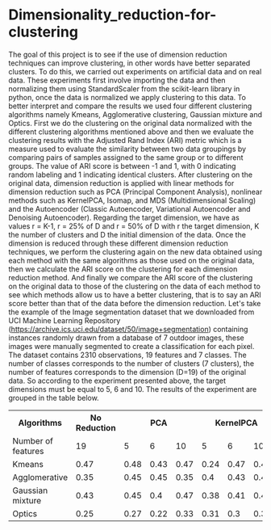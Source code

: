 # Dimensionality_reduction-for-clustering
The goal of this project is to see if the use of dimension reduction techniques can improve clustering, in other words have better separated clusters. To do this, we carried out experiments on artificial data and on real data. These experiments first involve importing the data and then normalizing them using StandardScaler from the scikit-learn library in python, once the data is normalized we apply clustering to this data.
To better interpret and compare the results we used four different clustering algorithms namely Kmeans, Agglomerative clustering, Gaussian mixture and Optics. First we do the clustering on the original data normalized with the different clustering algorithms mentioned above and then we evaluate the clustering results with the Adjusted Rand Index (ARI) metric which is a measure used to evaluate the similarity between two data groupings by comparing pairs of samples assigned to the same group or to different groups.
The value of ARI score is between -1 and 1, with 0 indicating random labeling and 1 indicating identical clusters. After clustering on the original data, dimension reduction is applied with linear methods for dimension reduction such as PCA (Principal Component Analysis), nonlinear methods such as KernelPCA, Isomap, and MDS (Multidimensional Scaling) and the Autoencoder (Classic Autoencoder, Variational Autoencoder and Denoising Autoencoder). Regarding the target dimension, we have as values ​​r = K-1, r = 25% of D and r = 50% of D with r the target dimension, K the number of clusters and D the initial dimension of the data.
Once the dimension is reduced through these different dimension reduction techniques, we perform the clustering again on the new data obtained using each method with the same algorithms as those used on the original data, then we calculate the ARI score on the clustering for each dimension reduction method. And finally we compare the ARI score of the clustering on the original data to those of the clustering on the data of each method to see which methods allow us to have a better clustering, that is to say an ARI score better than that of the data before the dimension reduction.
Let's take the example of the Image segmentation dataset that we downloaded from UCI Machine Learning Repository (https://archive.ics.uci.edu/dataset/50/image+segmentation) containing instances randomly drawn from a database of 7 outdoor images, these images were manually segmented to create a classification for each pixel. The dataset contains 2310 observations, 19 features and 7 classes. The number of classes corresponds to the number of clusters (7 clusters), the number of features corresponds to the dimension (D=19) of the original data. So according to the experiment presented above, the target dimensions must be equal to 5, 6 and 10. The results of the experiment are grouped in the table below.


<table>
  <tr>
    <th>Algorithms</th>
    <th>No Reduction</th>
    <th colspan="3">PCA</th>
    <th colspan="3">KernelPCA</th>
    <th colspan="3">VAE Autoencoder</th>
    <th colspan="3">Isomap</th>
    <th colspan="3">MDS</th>
  </tr>
  <tr>
    <td>Number of features</td>
    <td>19</td>
    <td>5</td>
    <td>6</td>
    <td>10</td>
    <td>5</td>
    <td>6</td>
    <td>10</td>
    <td>5</td>
    <td>6</td>
    <td>10</td>
    <td>5</td>
    <td>6</td>
    <td>10</td>
    <td>5</td>
    <td>6</td>
    <td>10</td>
  </tr>
  <tr>
    <td>Kmeans</td>
    <td>0.47</td>
    <td>0.48</td>
    <td>0.43</td>
    <td>0.47</td>
    <td>0.24</td>
    <td>0.47</td>
    <td>0.45</td>
    <td>0.44</td>
    <td>0.47</td>
    <td>0.5</td>
    <td>0.45</td>
    <td>0.44</td>
    <td>0.46</td>
    <td>0.46</td>
    <td>0.47</td>
    <td>0.47</td>
  </tr>
  <tr>
    <td>Agglomerative</td>
    <td>0.35</td>
    <td>0.45</td>
    <td>0.45</td>
    <td>0.35</td>
    <td>0.4</td>
    <td>0.43</td>
    <td>0.44</td>
    <td>0.47</td>
    <td>0.44</td>
    <td>0.47</td>
    <td>0.34</td>
    <td>0.37</td>
    <td>0.39</td>
    <td>0.45</td>
    <td>0.43</td>
    <td>0.36</td>
  </tr>
  <tr>
    <td>Gaussian mixture</td>
    <td>0.43</td>
    <td>0.45</td>
    <td>0.4</td>
    <td>0.47</td>
    <td>0.38</td>
    <td>0.41</td>
    <td>0.49</td>
    <td>0.42</td>
    <td>0.45</td>
    <td>0.46</td>
    <td>0.53</td>
    <td>0.4</td>
    <td>0.53</td>
    <td>0.44</td>
    <td>0.51</td>
    <td>0.4</td>
  </tr>
  <tr>
    <td>Optics</td>
    <td>0.25</td>
    <td>0.27</td>
    <td>0.22</td>
    <td>0.33</td>
    <td>0.31</td>
    <td>0.3</td>
    <td>0.32</td>
    <td>0.26</td>
    <td>0.27</td>
    <td>0.47</td>
    <td>0.21</td>
    <td>0.2</td>
    <td>0.27</td>
    <td>0.32</td>
    <td>0.32</td>
    <td>0.34</td>
  </tr>
</table>


